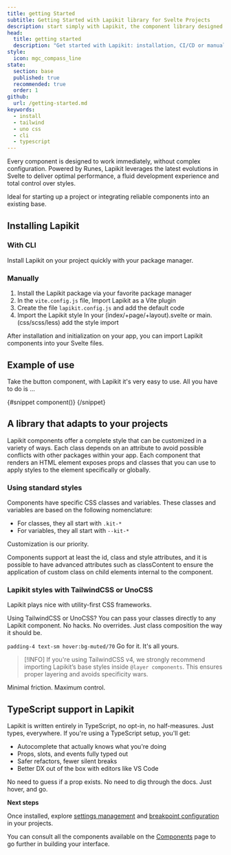 ```yaml
---
title: getting Started
subtitle: Getting Started with Lapikit library for Svelte Projects
description: start simply with Lapikit, the component library designed for Svelte 5.
head:
  title: getting started
  description: "Get started with Lapikit: installation, CI/CD or manual configuration. Everything you need to get your Svelte projects up and running fast."
style:
  icon: mgc_compass_line
state:
  section: base
  published: true
  recommended: true
  order: 1
github:
  url: /getting-started.md
keywords:
  - install
  - tailwind
  - uno css
  - cli
  - typescript
---
```


<script>
    import { Sandbox, CommandLine } from '$lib/components/index.js';
    // codes
    import ConfigureViteConfigJS from "$lib/components/docs/configure-vite.config.js?raw";
    import AddDefaultConfigLapikit from "$lib/components/docs/add-default-config-lapikit.ts?raw";
    import AddStyle from "$lib/components/docs/import-style.txt?raw";
    import AddLayerTailwindCSSStyle from "$lib/components/docs/tailwindcss-layer-style.txt?raw";


    // components
    import ButtonBase from "$lib/components/docs/button/button-base.svelte";
    import ButtonBaseCode from "$lib/components/docs/button/button-base.svelte?raw";

    // command line
    const commandInstall = [
        {pkg: "npm", command: ["npm i -D lapikit", "npx lapikit"]},
        {pkg: "yarn", command: ["yarn add -D lapikit", "npx lapikit"]},
        {pkg: "bun", command: ["bun add -D lapikit", "npx lapikit"]},
    ];
    const commandInstallWithoutCLI = [
        {pkg: "npm", command: "npm i -D lapikit"},
        {pkg: "yarn", command: "yarn add -D lapikit"},
        {pkg: "bun", command: ["bun add -D lapikit", "npx lapikit"]},
    ];
</script>

Every component is designed to work immediately, without complex configuration. Powered by Runes, Lapikit leverages the latest evolutions in Svelte to deliver optimal performance, a fluid development experience and total control over styles.

Ideal for starting up a project or integrating reliable components into an existing base.

## Installing Lapikit

### With CLI

Install Lapikit on your project quickly with your package manager.

<CommandLine name="intall-lapikit" command={commandInstall}/>

### Manually

1. Install the Lapikit package via your favorite package manager
   <CommandLine name="intall-lapikit-manually" command={commandInstallWithoutCLI}/>
2. In the `vite.config.js` file, Import Lapikit as a Vite plugin
   <Sandbox name="configure-vite-config-js" code={ConfigureViteConfigJS}/>
3. Create the file `lapikit.config.js` and add the default code
   <Sandbox name="add-default-config-lapikit" code={AddDefaultConfigLapikit}/>
4. Import the Lapikit style
   In your (index/+page/+layout).svelte or main.(css/scss/less) add the style import
   <Sandbox name="add-style-in-svelte" code={AddStyle}/>

After installation and initialization on your app, you can import Lapikit components into your Svelte files.

## Example of use

Take the button component, with Lapikit it's very easy to use. All you have to do is ...

<Sandbox name="button-base-sandbox" code={ButtonBaseCode}>
	{#snippet component()}
		<ButtonBase/>
	{/snippet}
</Sandbox>

## A library that adapts to your projects

Lapikit components offer a complete style that can be customized in a variety of ways. Each class depends on an attribute to avoid possible conflicts with other packages within your app. Each component that renders an HTML element exposes props and classes that you can use to apply styles to the element specifically or globally.

### Using standard styles

Components have specific CSS classes and variables. These classes and variables are based on the following nomenclature:

- For classes, they all start with `.kit-*`
- For variables, they all start with `--kit-*`

Customization is our priority.

Components support at least the id, class and style attributes, and it is possible to have advanced attributes such as classContent to ensure the application of custom class on child elements internal to the component.

### Lapikit styles with TailwindCSS or UnoCSS

Lapikit plays nice with utility-first CSS frameworks.

Using TailwindCSS or UnoCSS? You can pass your classes directly to any Lapikit component. No hacks. No overrides. Just class composition the way it should be.

`padding-4 text-sm hover:bg-muted/70` Go for it. It's all yours.

> [!INFO]
> If you're using TailwindCSS v4, we strongly recommend importing Lapikit’s base styles inside `@layer components`. This ensures proper layering and avoids specificity wars.

<Sandbox name="tailwindcss-layer-config-lapikit" code={AddLayerTailwindCSSStyle}/>

Minimal friction. Maximum control.

## TypeScript support in Lapikit

Lapikit is written entirely in TypeScript, no opt-in, no half-measures. Just types, everywhere.
If you're using a TypeScript setup, you'll get:

- Autocomplete that actually knows what you're doing
- Props, slots, and events fully typed out
- Safer refactors, fewer silent breaks
- Better DX out of the box with editors like VS Code

No need to guess if a prop exists. No need to dig through the docs. Just hover, and go.

**Next steps**

Once installed, explore [settings management](/docs/customize) and [breakpoint configuration](/docs/breakpoints) in your projects.

You can consult all the components available on the [Components](/docs/components) page to go further in building your interface.
